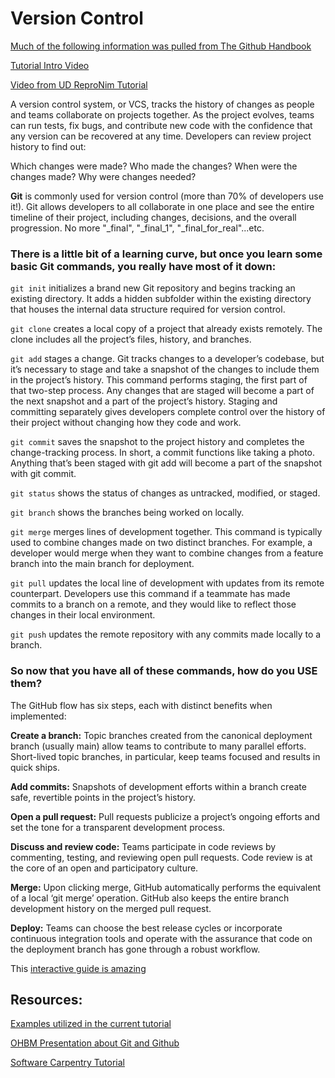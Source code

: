 # Version Control
[Much of the following information was pulled from The Github Handbook](https://guides.github.com/introduction/git-handbook/)

[Tutorial Intro Video](https://www.youtube.com/watch?v=3RjQznt-8kE)

[Video from UD ReproNim Tutorial](https://drive.google.com/file/d/1WEpV60SXN25Wbk-to6ZHxssAdTrDgW38/view?usp=sharing)

A version control system, or VCS, tracks the history of changes as people and teams collaborate on projects together. As the project evolves, teams can run tests, fix bugs, and contribute new code with the confidence that any version can be recovered at any time. Developers can review project history to find out:

Which changes were made?
Who made the changes?
When were the changes made?
Why were changes needed?

**Git** is commonly used for version control (more than 70% of developers use it!). Git allows developers to all collaborate in one place and see the entire timeline of their project, including changes, decisions, and the overall progression. No more "_final", "_final_1", "_final_for_real"...etc.

### There is a little bit of a learning curve, but once you learn some **basic Git commands**, you really have most of it down:

```git init``` initializes a brand new Git repository and begins tracking an existing directory. It adds a hidden subfolder within the existing directory that houses the internal data structure required for version control.

```git clone``` creates a local copy of a project that already exists remotely. The clone includes all the project’s files, history, and branches.

```git add``` stages a change. Git tracks changes to a developer’s codebase, but it’s necessary to stage and take a snapshot of the changes to include them in the project’s history. This command performs staging, the first part of that two-step process. Any changes that are staged will become a part of the next snapshot and a part of the project’s history. Staging and committing separately gives developers complete control over the history of their project without changing how they code and work.

```git commit``` saves the snapshot to the project history and completes the change-tracking process. In short, a commit functions like taking a photo. Anything that’s been staged with git add will become a part of the snapshot with git commit.

```git status``` shows the status of changes as untracked, modified, or staged.

```git branch``` shows the branches being worked on locally.

```git merge``` merges lines of development together. This command is typically used to combine changes made on two distinct branches. For example, a developer would merge when they want to combine changes from a feature branch into the main branch for deployment.

```git pull``` updates the local line of development with updates from its remote counterpart. Developers use this command if a teammate has made commits to a branch on a remote, and they would like to reflect those changes in their local environment.

```git push``` updates the remote repository with any commits made locally to a branch.

### So now that you have all of these commands, how do you USE them? 

The GitHub flow has six steps, each with distinct benefits when implemented:

**Create a branch:** Topic branches created from the canonical deployment branch (usually main) allow teams to contribute to many parallel efforts. Short-lived topic branches, in particular, keep teams focused and results in quick ships.

**Add commits:** Snapshots of development efforts within a branch create safe, revertible points in the project’s history.

**Open a pull request:** Pull requests publicize a project’s ongoing efforts and set the tone for a transparent development process.

**Discuss and review code:** Teams participate in code reviews by commenting, testing, and reviewing open pull requests. Code review is at the core of an open and participatory culture.

**Merge:** Upon clicking merge, GitHub automatically performs the equivalent of a local ‘git merge’ operation. GitHub also keeps the entire branch development history on the merged pull request.

**Deploy:** Teams can choose the best release cycles or incorporate continuous integration tools and operate with the assurance that code on the deployment branch has gone through a robust workflow.

This [interactive guide is amazing](https://guides.github.com/introduction/flow/)

## Resources:

[Examples utilized in the current tutorial](https://brainhack-princeton.github.io/handbook/content_pages/pygers_workshops/fall_2020/workshop_notes_week2.html)

[OHBM Presentation about Git and Github](https://www.youtube.com/watch?v=MNgvv5oOrDc)

[Software Carpentry Tutorial](http://swcarpentry.github.io/git-novice/)

